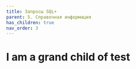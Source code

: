 ```yaml
---
title: Запросы SQL+
parent: 5. Справочная информация
has_children: true
nav_order: 3
---
```


# I am a grand child of test
